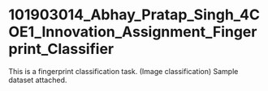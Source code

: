 # 101903014_Abhay_Pratap_Singh_4COE1_Innovation_Assignment_Fingerprint_Classifier
This is a fingerprint classification task. (Image classification) Sample dataset attached.
